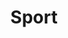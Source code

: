 ---
title: Sport
description: Que ce soit football, badminton, ping pong, basket... je serai toujours partant pour une séance de sport ! 8 années de football dans les pattes
svgName: sport
---